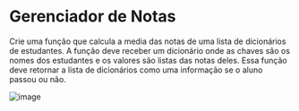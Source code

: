 # Gerenciador de Notas

Crie uma função que calcula a media das notas de uma lista de dicionários de estudantes.
A função deve receber um dicionário onde as chaves são os nomes dos estudantes e os valores são listas das notas deles. 
Essa função deve retornar a lista de dicionários como uma informação se o aluno passou ou não.

![image](https://github.com/user-attachments/assets/959698f2-134b-4df1-9db6-2220cfbe44fb)
